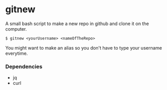 # gitnew

A small bash script to make a new repo in github and clone it on the computer.

```
$ gitnew <yourUsername> <nameOfTheRepo>
```

You might want to make an alias so you don't have to type your username everytime.

### Dependencies
* jq
* curl